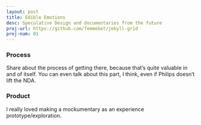 ```yaml
---
layout: post
title: Edible Emotions
desc: Speculative Design and documentaries from the future
proj-url: https://github.com/femmebot/jekyll-grid
proj-num: 01
---
```




### Process

Share about the process of getting there, because that’s quite valuable in and of itself. You can even talk about this part, I think, even if Philips doesn’t lift the NDA. 

### Product

I really loved making a mockumentary as an experience prototype/exploration.